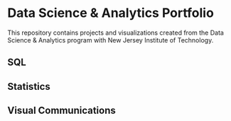 # Data Science & Analytics Portfolio
This repository contains projects and visualizations created from the Data
Science & Analytics program with New Jersey Institute of Technology. 
## SQL
## Statistics
## Visual Communications
